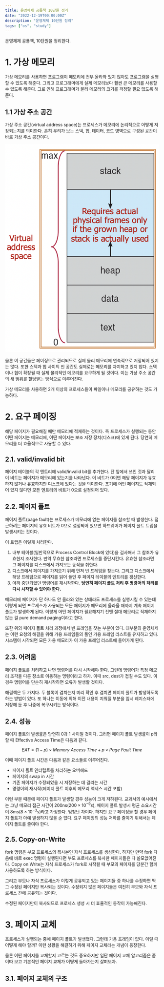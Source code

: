 ```yaml
---
title: 운영체제 공룡책 10단원 정리
date: "2022-12-19T00:00:00Z"
description: "운영체제 10단원 정리"
tags: ["os", "study"]
---
```


운영체제 공룡책, 10단원을 정리한다.

# 1. 가상 메모리

가상 메모리를 사용하면 프로그램이 메모리에 전부 올라와 있지 않아도 프로그램을 실행할 수 있도록 해준다. 그리고 프로그래머에게 실제 메모리보다 훨씬 큰 메모리를 사용할 수 있도록 해준다. 그로 인해 프로그래머가 물리 메모리의 크기를 걱정할 필요 없도록 해준다.

## 1.1 가상 주소 공간

가상 주소 공간(virtual address space)는 프로세스가 메모리에 논리적으로 어떻게 저장되는지를 의미한다. 흔히 우리가 보는 스택, 힙, 데이터, 코드 영역으로 구성된 공간이 바로 가상 주소 공간이다.

![space](./space.png)

물론 이 공간들은 페이징으로 관리되므로 실제 물리 메모리에 연속적으로 저장되어 있지는 않다. 또한 스택과 힙 사이의 빈 공간도 실제로는 메모리를 차지하고 있지 않다. 스택이나 힙이 확장될 때 실제 물리적인 메모리를 요구하게 될 것이다. 이는 가상 주소 공간의 새 범위를 할당받는 방식으로 이루어진다.

가상 메모리를 사용하면 2개 이상의 프로세스들이 파일이나 메모리를 공유하는 것도 가능하다.

# 2. 요구 페이징

해당 페이지가 필요해질 때만 메모리에 적재하는 것이다. 즉 프로세스가 실행되는 동안 어떤 페이지는 메모리에, 어떤 페이지는 보조 저장 장치(디스크)에 있게 된다. 당연히 메모리를 더 효율적으로 사용할 수 있다.

## 2.1. valid/invalid bit

페이지 테이블의 각 엔트리에 valid/invalid bit를 추가한다. 단 앞에서 쓰인 것과 달리 이 비트는 페이지가 메모리에 있는지를 나타낸다. 이 비트가 0이면 해당 페이지가 유효하지 않거나 유효하지만 디스크에 있다는 것을 의미한다. 초기에 어떤 페이지도 적재되어 있지 않다면 모든 엔트리의 비트가 0으로 설정되어 있다.

## 2.2. 페이지 폴트

페이지 폴트(page fault)는 프로세스가 메모리에 없는 페이지를 참조할 때 발생한다. 접근하려는 페이지의 유효 비트가 0으로 설정되어 있으면 하드웨어가 페이지 폴트 트랩을 발생시키는 것이다.

이 트랩은 이렇게 처리한다.

1. 내부 테이블(일반적으로 Process Control Block에 있다)을 검사해서 그 참조가 유효한지 조사한다. 만약 무효한 참조라면 프로세스를 중단시킨다. 유효한 참조라면 그 페이지를 디스크에서 가져오는 동작을 취한다.
2. 디스크에서 페이지를 가져오기 위해 먼저 빈 프레임을 찾는다. 그리고 디스크에서 해당 프레임으로 페이지를 읽어 들인 후 페이지 테이블의 엔트리를 갱신한다. 
3. 아까 중단되었던 명령어를 재시작한다. **당연히 페이지 폴트 처리 후 명령어의 처리를 다시 시작할 수 있어야 한다.**

메모리에 페이지가 단 하나도 안 올라와 있는 상태라도 프로세스를 실행시킬 수 있는데 이렇게 되면 프로세스가 사용되는 모든 페이지가 메모리에 올라올 때까지 계속 페이지 폴트가 발생하게 된다. 이렇게 어떤 페이지가 필요해지기 전엔 절대 메모리로 적재하지 않는 걸 pure demand paging이라고 한다.

또한 위의 페이지 폴트 처리 과정에서 빈 프레임을 찾는 부분이 있다. 대부분의 운영체제는 이런 요청의 해결을 위해 가용 프레임들의 풀인 가용 프레임 리스트를 유지하고 있다. 시스템이 시작되면 모든 가용 메모리가 이 가용 프레임 리스트에 들어가게 된다.

## 2.3. 어려움

페이지 폴트를 처리하고 나면 명령어를 다시 시작해야 한다. 그런데 명령어가 특정 메모리 조각을 다른 장소로 이동하는 명령이라고 하자. 이때 src, dest가 겹칠 수도 있다. 이 경우 명령어를 단순히 재시작하면 오류가 발생할 것이다.

해결책은 두 가지다. 두 블록이 겹치는지 미리 확인 후 겹치면 페이지 폴트가 발생하도록 하는 방법이 있다. 또 하나는 이동에 의해 이전 내용이 지워질 부분을 임시 레지스터에 저장해 둔 후 나중에 복구시키는 방식이다.

## 2.4. 성능

페이지 폴트의 발생률은 당연히 0과 1 사이일 것이다. 그러면 페이지 폴트 발생률이 $p$라 할 때 Effective Access Time은 다음과 같다.

$$EAT = (1-p) \times Memory \ Access \ Time + p \times Page \ Fault \ Time$$

이때 페이지 폴트 시간은 다음과 같은 요소들로 이루어진다.

- 페이지 폴트 인터럽트를 처리하는 오버헤드
- 페이지의 swap in 시간
- 기존 페이지가 수정되었을 시 저장하는 데 걸리는 시간
- 명령어의 재시작(페이지 폴트 이후의 메모리 액세스 시간 포함)

이런 부분 때문에 페이지 폴트가 발생할 경우 성능이 크게 저하된다. 교과서의 예시에서는 그냥 메모리 접근 시간이 200ns($200 \times 10^{-9}s$), 페이지 폴트 발생시 평균 소요시간이 8ms($8 \times 10^{-3}s$)라고 가정한다. 엄청난 차이다. 하지만 요구 페이징을 할 경우 페이지 폴트가 아예 발생하지 않을 순 없다. 요구 페이징의 성능 저하를 줄이기 위해서는 페이지 폴트를 줄여야 한다.

## 2.5. Copy-on-Write

fork 명령은 부모 프로세스의 복사본인 자식 프로세스를 생성한다. 하지만 만약 fork 다음에 바로 exec 명령이 실행된다면 부모 프로세스를 복사한 페이지들은 다 쓸모없어진다. Copy on Write는 자식 프로세스가 fork로 시작될 때 부모의 페이지를 당분간 함께 사용하도록 하는 방식이다.

그리고 부모나 자식 프로세스가 이렇게 공유되고 있는 페이지들 중 하나를 수정하면 딱 그 수정된 페이지만 복사되는 것이다. 수정되지 않은 페이지들은 여전히 부모와 자식 프로세스 간에 공유되는 것이다.

수정된 페이지만이 복사되므로 프로세스 생성 시 더 효율적인 동작이 가능해진다.

# 3. 페이지 교체

프로세스가 실행되는 중에 페이지 폴트가 발생했다. 그런데 가용 프레임이 없다. 이럴 때 어떻게 해야 할까? 이런 상황을 해결하기 위해 페이지 교체라는 개념이 등장한다.

물론 어떤 페이지를 교체할지 고르는 것도 중요하지만 일단 페이지 교체 알고리즘은 좀 이따 보고 기본적인 페이지 교체가 어떻게 돌아가는지 살펴보자.

## 3.1. 페이지 교체의 구조

